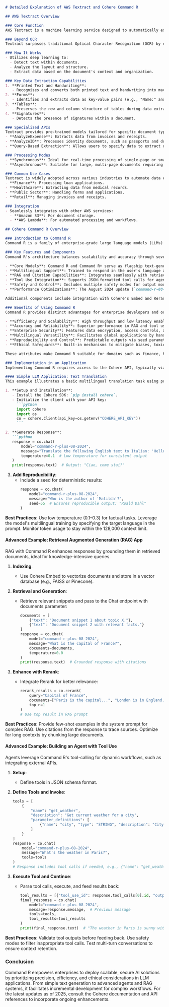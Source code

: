 ```markdown
# Detailed Explanation of AWS Textract and Cohere Command R

## AWS Textract Overview

### Core Function
AWS Textract is a machine learning service designed to automatically extract text, handwriting, and structured data from documents, including images and PDFs.

### Beyond OCR
Textract surpasses traditional Optical Character Recognition (OCR) by not only recognizing characters but also understanding the document's structure, such as forms and tables, for intelligent data extraction.

### How It Works
- Utilizes deep learning to:
  - Detect text within documents.
  - Analyze the layout and structure.
  - Extract data based on the document's context and organization.

### Key Data Extraction Capabilities
1. **Printed Text and Handwriting**:
   - Recognizes and converts both printed text and handwriting into machine-readable text.
2. **Forms**:
   - Identifies and extracts data as key-value pairs (e.g., "Name:" and its corresponding value).
3. **Tables**:
   - Preserves the row and column structure of tables during data extraction.
4. **Signatures**:
   - Detects the presence of signatures within a document.

### Specialized APIs
Textract provides pre-trained models tailored for specific document types:
- **AnalyzeExpense**: Extracts data from invoices and receipts.
- **AnalyzeID**: Processes identity documents, such as passports and driver's licenses.
- **Query-Based Extraction**: Allows users to specify data to extract using natural language questions.

### Processing Modes
- **Synchronous**: Ideal for real-time processing of single-page or small documents.
- **Asynchronous**: Suitable for large, multi-page documents requiring batch processing.

### Common Use Cases
Textract is widely adopted across various industries to automate data entry and streamline workflows:
- **Finance**: Processing loan applications.
- **Healthcare**: Extracting data from medical records.
- **Public Sector**: Handling forms and applications.
- **Retail**: Managing invoices and receipts.

### Integration
- Seamlessly integrates with other AWS services:
  - **Amazon S3**: For document storage.
  - **AWS Lambda**: For automated processing and workflows.

## Cohere Command R Overview

### Introduction to Command R
Command R is a family of enterprise-grade large language models (LLMs) developed by Cohere, optimized for production-scale AI applications. It emphasizes high precision in retrieval-augmented generation (RAG) and tool use, while delivering low latency, high throughput, and a long 128,000-token context length. Command R supports strong multilingual capabilities across 10 key languages, including English, French, Spanish, Italian, German, Brazilian Portuguese, Japanese, Korean, Simplified Chinese, and Arabic. The models are designed to power agentic workflows, automate business processes, and generate verifiable insights grounded in enterprise data. Key variants include Command R (35B parameters, suitable for efficient tasks) and Command R+ (higher capacity for complex reasoning), with the latest updates released in August 2024 featuring improved instruction-following, structured data handling, and safety enhancements.

### Key Features and Components
Command R's architecture balances scalability and accuracy through several core components and updates:

- **Core Models**: Command R and Command R+ serve as flagship text-generation LLMs, with Command R+ offering advanced language understanding and nuanced responses for intricate tasks.
- **Multilingual Support**: Trained to respond in the user's language and perform cross-lingual operations, such as translation or querying content in non-native languages.
- **RAG and Citation Capabilities**: Integrates seamlessly with retrieval systems, providing precise grounding and citations without hallucinations, even in workflows without explicit sourcing.
- **Tool Use Integration**: Supports JSON-formatted tool calls for agentic applications, with enhanced decision-making on tool invocation.
- **Safety and Control**: Includes multiple safety modes for output moderation, robustness to prompt variations (e.g., whitespace), and the ability to decline unanswerable queries.
- **Performance Optimizations**: The August 2024 update (`command-r-08-2024`) delivers 50% higher throughput, 20% lower latency, and reduced hardware requirements compared to prior versions.

Additional components include integration with Cohere's Embed and Rerank models for enhanced semantic search and verifiable outputs.

### Benefits of Using Command R
Command R provides distinct advantages for enterprise developers and organizations building AI-driven solutions:

- **Efficiency and Scalability**: High throughput and low latency enable real-time applications, while the efficient tokenizer reduces token counts, particularly for non-Latin languages, lowering costs.
- **Accuracy and Reliability**: Superior performance in RAG and tool use tasks outperforms models like GPT-4 Turbo in benchmarks for fluency, utility, and citation quality.
- **Enterprise Security**: Features data encryption, access controls, and compliance with industry regulations, supporting private deployments in VPCs or hyperscalers.
- **Multilingual Versatility**: Facilitates global applications by handling diverse languages without performance degradation.
- **Reproducibility and Control**: Predictable outputs via seed parameters ensure consistent results, ideal for testing and production environments.
- **Ethical Safeguards**: Built-in mechanisms to mitigate biases, toxicity, and misuse, promoting responsible AI deployment.

These attributes make Command R suitable for domains such as finance, healthcare, manufacturing, and content automation.

### Implementation in an Application
Implementing Command R requires access to the Cohere API, typically via Python. Setup involves obtaining an API key from Cohere and installing the SDK. Examples below assume a Python environment and focus on the Chat endpoint for conversational tasks. All examples use the latest model version (`command-r-plus-08-2024` for Command R+).

#### Simple LLM Application: Text Translation
This example illustrates a basic multilingual translation task using prompt engineering.

1. **Setup and Installation**:
   - Install the Cohere SDK: `pip install cohere`.
   - Initialize the client with your API key:
     ```python
     import cohere
     import os
     co = cohere.Client(api_key=os.getenv("COHERE_API_KEY"))
     ```

2. **Generate Response**:
   ```python
   response = co.chat(
       model="command-r-plus-08-2024",
       message="Translate the following English text to Italian: 'Hello, how are you?'",
       temperature=0.1  # Low temperature for consistent output
   )
   print(response.text)  # Output: "Ciao, come stai?"
   ```

3. **Add Reproducibility**:
   - Include a seed for deterministic results:
     ```python
     response = co.chat(
         model="command-r-plus-08-2024",
         message="Who is the author of 'Matilda'?",
         seed=55  # Ensures reproducible output: "Roald Dahl"
     )
     ```

**Best Practices**: Use low temperature (0.1–0.3) for factual tasks. Leverage the model's multilingual training by specifying the target language in the prompt. Monitor token usage to stay within the 128,000 context limit.

#### Advanced Example: Retrieval Augmented Generation (RAG) App
RAG with Command R enhances responses by grounding them in retrieved documents, ideal for knowledge-intensive queries.

1. **Indexing**:
   - Use Cohere Embed to vectorize documents and store in a vector database (e.g., FAISS or Pinecone).

2. **Retrieval and Generation**:
   - Retrieve relevant snippets and pass to the Chat endpoint with documents parameter:
     ```python
     documents = [
         {"text": "Document snippet 1 about topic X."},
         {"text": "Document snippet 2 with relevant facts."}
     ]
     response = co.chat(
         model="command-r-plus-08-2024",
         message="What is the capital of France?",
         documents=documents,
         temperature=0.0
     )
     print(response.text)  # Grounded response with citations
     ```

3. **Enhance with Rerank**:
   - Integrate Rerank for better relevance:
     ```python
     rerank_results = co.rerank(
         query="Capital of France",
         documents=["Paris is the capital...", "London is in England..."],
         top_n=1
     )
     # Use top result in RAG prompt
     ```

**Best Practices**: Provide few-shot examples in the system prompt for complex RAG. Use citations from the response to trace sources. Optimize for long contexts by chunking large documents.

#### Advanced Example: Building an Agent with Tool Use
Agents leverage Command R's tool-calling for dynamic workflows, such as integrating external APIs.

1. **Setup**:
   - Define tools in JSON schema format.

2. **Define Tools and Invoke**:
   ```python
   tools = [
       {
           "name": "get_weather",
           "description": "Get current weather for a city",
           "parameter_definitions": [
               {"name": "city", "type": "STRING", "description": "City name", "required": True}
           ]
       }
   ]
   response = co.chat(
       model="command-r-plus-08-2024",
       message="What's the weather in Paris?",
       tools=tools
   )
   # Response includes tool calls if needed, e.g., {"name": "get_weather", "parameters": {"city": "Paris"}}
   ```

3. **Execute Tool and Continue**:
   - Parse tool calls, execute, and feed results back:
     ```python
     tool_results = [{"tool_use_id": response.tool_calls[0].id, "output": {"status": 200, "data": "Sunny, 22°C"}}]
     final_response = co.chat(
         model="command-r-plus-08-2024",
         message=response.message,  # Previous message
         tools=tools,
         tool_results=tool_results
     )
     print(final_response.text)  # "The weather in Paris is sunny with 22°C."
     ```

**Best Practices**: Validate tool outputs before feeding back. Use safety modes to filter inappropriate tool calls. Test multi-turn conversations to ensure context retention.

### Conclusion
Command R empowers enterprises to deploy scalable, secure AI solutions by prioritizing precision, efficiency, and ethical considerations in LLM applications. From simple text generation to advanced agents and RAG systems, it facilitates incremental development for complex workflows. For the latest updates as of 2025, consult the Cohere documentation and API references to incorporate ongoing enhancements.
```
